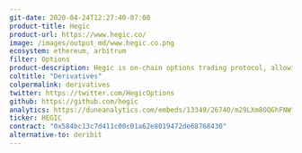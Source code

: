 ```yaml
---
git-date: 2020-04-24T12:27:40-07:00
product-title: Hegic
product-url: https://www.hegic.co/
image: /images/output_md/www.hegic.co.png
ecosystem: ethereum, arbitrum
filter: Options
product-description: Hegic is on-chain options trading protocol, allowing you to buy ETH call and put options as an individual holder (buyer) or sell ETH call and put options as a liquidity provider.
coltitle: "Derivatives"
colpermalink: derivatives
twitter: https://twitter.com/HegicOptions
github: https://github.com/hegic
analytics: https://duneanalytics.com/embeds/13349/26740/m29LXm8OQGhFNWf9KD70Rwtm813cReH36zMVHo45
ticker: HEGIC
contract: "0x584bc13c7d411c00c01a62e8019472de68768430"
alternative-to: deribit
---
```

